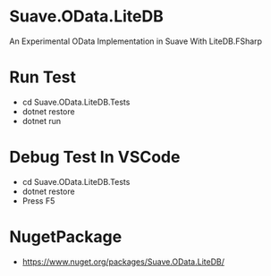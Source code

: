 # Suave.OData.LiteDB
An Experimental OData Implementation in Suave With LiteDB.FSharp 
# Run Test
* cd Suave.OData.LiteDB.Tests
* dotnet restore
* dotnet run
# Debug Test In VSCode
* cd Suave.OData.LiteDB.Tests
* dotnet restore
* Press F5 
# NugetPackage
* https://www.nuget.org/packages/Suave.OData.LiteDB/